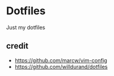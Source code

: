 Dotfiles
========

Just my dotfiles

credit
------

*  https://github.com/marcw/vim-config
* https://github.com/willdurand/dotfiles
